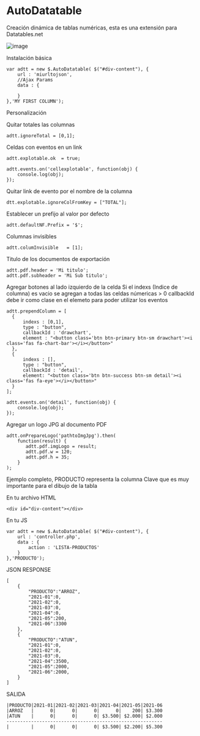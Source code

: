 # AutoDatatable
Creación dinámica de tablas numéricas, esta es una extensión para Datatables.net

![image](https://user-images.githubusercontent.com/22845311/140598626-ad77167f-d61e-4732-a972-91664113e24a.png)

Instalación básica
```
var adtt = new $.AutoDatatable( $("#div-content"), {
    url : 'miurltojson',
    //Ajax Params
    data : {
    
    }
},'MY FIRST COLUMN');
```
Personalización

Quitar totales las columnas
```
adtt.ignoreTotal = [0,1];
```

Celdas con eventos en un link
```
adtt.explotable.ok  = true;

adtt.events.on('cellexplotable', function(obj) {
    console.log(obj);
});
```

Quitar link de evento por el nombre de la columna
```
dtt.explotable.ignoreColFromKey = ["TOTAL"];
```

Establecer un prefijo al valor por defecto
```
adtt.defaultNF.Prefix = '$';
```

Columnas invisibles
```
adtt.columInvisible   = [1];
```

Titulo de los documentos de exportación
```
adtt.pdf.header = 'Mi titulo';
adtt.pdf.subheader = 'Mi Sub titulo';
```

Agregar botones al lado izquierdo de la celda
Si el indexs (Indice de columna) es vacio se agregan a todas las celdas númericas > 0
callbackId debe ir como clase en el elemeto para poder utilizar los eventos
```
adtt.prependColumn = [ 
  {
      indexs : [0,1],
      type : "button",
      callbackId : 'drawchart',
      element : "<button class='btn btn-primary btn-sm drawchart'><i class='fas fa-chart-bar'></i></button>"
  },
  {
      indexs : [],
      type : "button",
      callbackId : 'detail',
      element: "<button class='btn btn-success btn-sm detail'><i class='fas fa-eye'></i></button>"
  }
];

adtt.events.on('detail', function(obj) {
    console.log(obj);
});
```



Agregar un logo JPG al documento PDF
```
adtt.onPrepareLogo('pathtoImgJpg').then(
    function(result) {
       adtt.pdf.imgLogo = result;
       adtt.pdf.w = 120;
       adtt.pdf.h = 35;
    }
);
```

Ejemplo completo, PRODUCTO representa la columna Clave que es muy importante para el dibujo de la tabla

En tu archivo HTML
```
<div id="div-content"></div>
```
En tu JS
```
var adtt = new $.AutoDatatable( $("#div-content"), {
    url : 'controller.php',  
    data : {
        action : 'LISTA-PRODUCTOS'
    }
},'PRODUCTO');
```
JSON RESPONSE
```
[
    {
        "PRODUCTO":"ARROZ",
        "2021-01":0,
        "2021-02":0,
        "2021-03":0,
        "2021-04":0,
        "2021-05":200,
        "2021-06":3300
    },
    {
        "PRODUCTO":"ATUN",
        "2021-01":0,
        "2021-02":0,
        "2021-03":0,
        "2021-04":3500,
        "2021-05":2000,
        "2021-06":2000,
    }
]
```
SALIDA
```
|PRODUCTO|2021-01|2021-02|2021-03|2021-04|2021-05|2021-06
|ARROZ   |      0|      0|      0|      0|    200| $3.300    
|ATUN    |      0|      0|      0| $3.500| $2.000| $2.000   
--------------------------------------------------------- 
|        |      0|      0|      0| $3.500| $2.200| $5.300 
```

